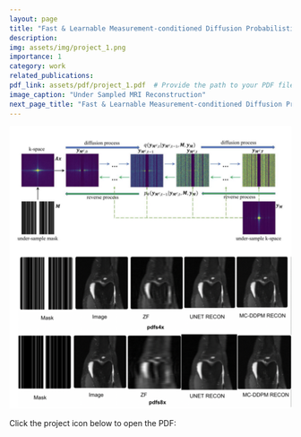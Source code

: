 ```yaml
---
layout: page
title: "Fast & Learnable Measurement-conditioned Diffusion Probabilistic Model for Under-sampled MRI Reconstruction"
description: 
img: assets/img/project_1.png
importance: 1
category: work
related_publications: 
pdf_link: assets/pdf/project_1.pdf  # Provide the path to your PDF file here
image_caption: "Under Sampled MRI Reconstruction"
next_page_title: "Fast & Learnable Measurement-conditioned Diffusion Probabilistic Model for Under-sampled MRI Reconstruction"
---
```

[![{{ page.image_caption }}](/assets/img/project_1.png)](/assets/pdf/project_1.pdf)

Click the project icon below to open the PDF:

